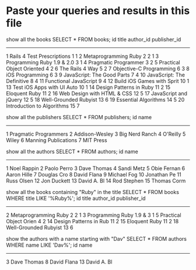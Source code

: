 Paste your queries and results in this file
================================================================================

show all the books
SELECT * FROM books;
id          title                       author_id   publisher_id
----------  --------------------------  ----------  ------------
1           Rails 4 Test Prescriptions  1           1
2           Metaprogramming Ruby 2      2           1
3           Programming Ruby 1.9 & 2.0  3           1
4           Pragmatic Programmer        3           2
5           Practical Object Oriented   4           2
6           The Rails 4 Way             5           2
7           Objective-C Programming     6           3
8           iOS Programming             6           3
9           JavaScript: The Good Parts  7           4
10          JavaScript: The Definitive  8           4
11          Functional JavaScript       9           4
12          Build iOS Games with Sprit  10          1
13          Test iOS Apps with UI Auto  10          1
14          Design Patterns in Ruby     11          2
15          Eloquent Ruby               11          2
16          Web Design with HTML & CSS  12          5
17          JavaScript and jQuery       12          5
18          Well-Grounded Rubyist       13          6
19          Essential Algorithms        14          5
20          Introduction to Algorithms  15          7

show all the publishers
SELECT * FROM publishers;
id          name
----------  ---------------------
1           Pragmatic Programmers
2           Addison-Wesley
3           Big Nerd Ranch
4           O'Reilly
5           Wiley
6           Manning Publications
7           MIT Press

show all the authors
SELECT * FROM authors;
id          name
----------  -----------
1           Noel Rappin
2           Paolo Perro
3           Dave Thomas
4           Sandi Metz
5           Obie Fernan
6           Aaron Hille
7           Douglas Cro
8           David Flana
9           Michael Fog
10          Jonathan Pe
11          Russ Olsen
12          Jon Duckett
13          David A. Bl
14          Rod Stephen
15          Thomas Corm

show all the books containing "Ruby" in the title
SELECT * FROM books
WHERE title LIKE '%Ruby%';
id          title                   author_id   publisher_id
----------  ----------------------  ----------  ------------
2           Metaprogramming Ruby 2  2           1
3           Programming Ruby 1.9 &  3           1
5           Practical Object Orien  4           2
14          Design Patterns in Rub  11          2
15          Eloquent Ruby           11          2
18          Well-Grounded Rubyist   13          6

show the authors with a name starting with "Dav"
SELECT * FROM authors
WHERE name LIKE 'Dav%';
id          name
----------  -----------
3           Dave Thomas
8           David Flana
13          David A. Bl






